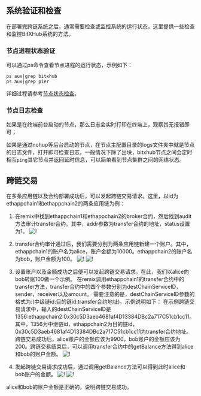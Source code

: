 ## 系统验证和检查

在部署完跨链系统之后，通常需要检查或监控系统的运行状态，这里提供一些检查和监控BitXHub系统的方法。

### 节点进程状态验证

可以通过ps命令查看节点进程的运行状态，示例如下：

```
ps aux|grep bitxhub
ps aux|grep pier
```

详细过程请参考[节点状态检查](/bitxhub/operation/node_status_check)。

### 节点日志检查

如果是在终端前台启动的节点，那么日志会实时打印在终端上，观察其无报错即可；

如果是通过nohup等后台启动的节点，在节点主配置目录的logs文件夹中就是节点的日志文件，打开即可检查日志，一般情况下除了出块，bitxhub节点之间会定时相互`ping`其它节点并返回延时信息，可以简单看到节点集群之间的网络状态。

## 跨链交易
在多条应用链以及合约部署成功后，可以发起跨链交易请求。这里，以id为ethappchain1和ethappchain2的两条应用链为例：

1. 在remix中找到ethappchain1和ethappchain2的broker合约，然后找到audit方法审计transfer合约。其中，addr参数为transfer合约的地址，status设置为1。
![!](../../../assets/set_audit.png)



2. transfer合约审计通过后，我们需要分别为两条应用链新建一个账户。其中，ethappchain1的账户名为alice，账户金额为10000。ethappchain2的账户名为bob，账户金额为100。
![!](../../../assets/setbalance_forchain1.png)
![!](../../../assets/setbalance_forchain2.png)



3. 设置账户以及金额成功之后便可以发起跨链交易请求。在此，我们以alice向bob转账100做一个示例。
在remix调用ethappchain1的transfer合约中的transfer方法，transfer合约中的四个参数分别为destChainServiceID，sender，receiver以及amount。 需要注意的是，destChainServiceID参数的格式为:(中级链id:目的链id:transfer合约地址)。示例说明如下：
在示例跨链交易请求中，输入的destChainServiceID是1356:ethappchain2:0x30c5D3aeb4681af4D13384DBc2a717C51cb1cc11。
其中，1356为中继链id，ethappchain2为目的链id，0x30c5D3aeb4681af4D13384DBc2a717C51cb1cc11为transfer合约地址。
跨链交易成功后，alice账户的金额应该为9900，bob账户的金额应该为200。跨链交易结束后，可以调用transfer合约中的getBalance方法得到alice和bob的账户金额。
![!](../../../assets/transfer.png)


4. 发起跨链交易请求成功后，通过调用getBalance方法可以得到此时alice和bob账户的金额。
![!](../../../assets/getbalance_forchain1.png)
![!](../../../assets/getbalance_forchain2.png)

alice和bob的账户金额是正确的，说明跨链交易成功。